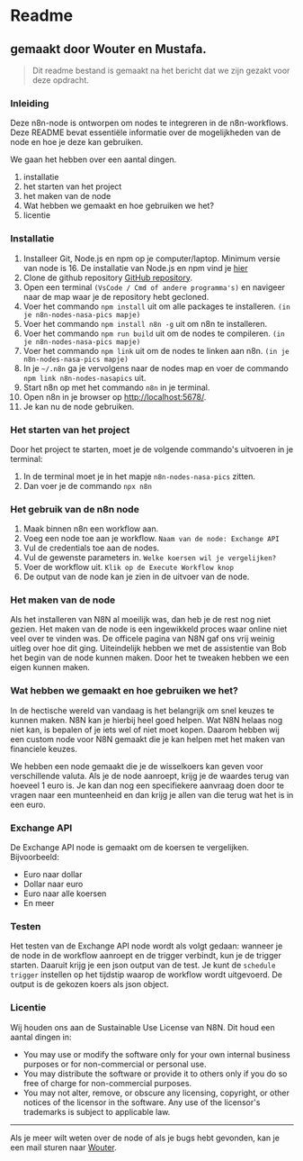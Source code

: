 # Readme
## gemaakt door Wouter en Mustafa.

> Dit readme bestand is gemaakt na het bericht dat we zijn gezakt voor deze opdracht.


### Inleiding
Deze n8n-node is ontworpen om nodes te integreren in de n8n-workflows.
Deze README bevat essentiële informatie over de mogelijkheden van de node en hoe je deze kan gebruiken.

We gaan het hebben over een aantal dingen.
1. installatie
2. het starten van het project
3. het maken van de node
4. Wat hebben we gemaakt en hoe gebruiken we het?
4. licentie


### Installatie
1. Installeer Git, Node.js en npm op je computer/laptop. Minimum versie van node is 16. De installatie van Node.js en npm vind je [hier](https://docs.npmjs.com/)
2. Clone de github repository [GitHub repository](https://github.com/Mustafa-1062916/n8n-Werkplaats-5.git).
3. Open een terminal `(VsCode / Cmd of andere programma's)` en navigeer naar de map waar je de repository hebt gecloned.
4. Voer het commando `npm install` uit om alle packages te installeren. `(in je n8n-nodes-nasa-pics mapje)`
5. Voer het commando `npm install n8n -g` uit om n8n te installeren.
6. Voer het commando `npm run build` uit om de nodes te compileren. `(in je n8n-nodes-nasa-pics mapje)`
7. Voer het commando `npm link` uit om de nodes te linken aan n8n. `(in je n8n-nodes-nasa-pics mapje)`
8. In je `~/.n8n` ga je vervolgens naar de nodes map en voer de commando `npm link n8n-nodes-nasapics` uit.
9. Start n8n op met het commando `n8n` in je terminal.
10. Open n8n in je browser op [http://localhost:5678/](http://localhost:5678/).
11. Je kan nu de node gebruiken.


### Het starten van het project
Door het project te starten, moet je de volgende commando's uitvoeren in je terminal:
1. In de terminal moet je in het mapje `n8n-nodes-nasa-pics` zitten.
2. Dan voer je de commando `npx n8n`


### Het gebruik van de n8n node
1. Maak binnen n8n een workflow aan. 
2. Voeg een node toe aan je workflow. `Naam van de node: Exchange API`
3. Vul de credentials toe aan de nodes.
4. Vul de gewenste parameters in. `Welke koersen wil je vergelijken?`
5. Voer de workflow uit. `Klik op de Execute Workflow knop`
6. De output van de node kan je zien in de uitvoer van de node.


### Het maken van de node
Als het installeren van N8N al moeilijk was, dan heb je de rest nog niet gezien. Het maken 
van de node is een ingewikkeld proces waar online niet veel over te vinden was. De officele pagina van N8N gaf ons vrij weinig uitleg over hoe dit ging.
Uiteindelijk hebben we met de assistentie van Bob het begin van de node kunnen maken. Door 
het te tweaken hebben we een eigen kunnen maken.


### Wat hebben we gemaakt en hoe gebruiken we het?
In de hectische wereld van vandaag is het belangrijk om snel keuzes te kunnen maken. N8N kan je hierbij heel
goed helpen. Wat N8N helaas nog niet kan, is bepalen of je iets wel of niet moet kopen. Daarom hebben wij een custom
node voor N8N gemaakt die je kan helpen met het maken van financiele keuzes.

We hebben een node gemaakt die je de wisselkoers kan geven voor verschillende valuta. 
Als je de node aanroept, krijg je de waardes terug van hoeveel 1 euro is. Je kan dan nog een 
specifiekere aanvraag doen door te vragen naar een munteenheid en dan krijg je allen van die terug wat het is in een euro.


### Exchange API
De Exchange API node is gemaakt om de koersen te vergelijken. Bijvoorbeeld:
- Euro naar dollar
- Dollar naar euro
- Euro naar alle koersen
- En meer


### Testen
Het testen van de Exchange API node wordt als volgt gedaan: wanneer je de node in de workflow aanroept en de trigger verbindt, kun je de trigger starten. 
Daaruit krijg je een json output van de test. Je kunt de `schedule trigger` instellen op het tijdstip waarop de workflow wordt uitgevoerd. 
De output is de gekozen koers als json object.


### Licentie
Wij houden ons aan de Sustainable Use License van N8N. Dit houd een aantal dingen in:
- You may use or modify the software only for your own internal business purposes or for non-commercial or personal use.
- You may distribute the software or provide it to others only if you do so free of charge for non-commercial purposes.
- You may not alter, remove, or obscure any licensing, copyright, or other notices of the licensor in the software. Any use of the licensor's trademarks is subject to applicable law.

---
Als je meer wilt weten over de node of als je bugs hebt gevonden, kan je een mail sturen naar [Wouter](mailto:1052935@hr.nl).